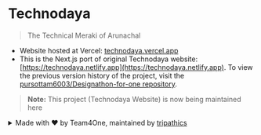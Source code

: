 # Technodaya

> The Technical Meraki of Arunachal

* Website hosted at Vercel: [technodaya.vercel.app](https://technodaya.vercel.app)
* This is the Next.js port of original Technodaya website: [https://technodaya.netlify.app](https://technodaya.netlify.app). To view the previous version history of the project,  visit the [pursottam6003/Designathon-for-one repository](https://github.com/pursottam6003/Designathon-for-one).

> **Note:** This project (Technodaya Website) is now being maintained here

<details>
  <summary>Made with ❤️ by Team4One, maintained by <a href="https://github.com/tripathics">tripathics</a></summary>
  <ul>
    <li><a href="https://github.com/tripathics">tripathics</a></li>
    <li><a href="https://github.com/pursottam6003">pursottam6003</a></li>
    <li><a href="https://github.com/daknya">daknya</a></li>
  </ul>
</details>
